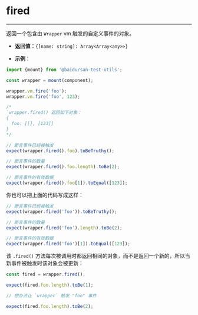 # fired
---

返回一个包含由 `Wrapper` vm 触发的自定义事件的对象。

* **返回值**：`{[name: string]: Array<Array<any>>}`

* **示例**：

```js
import {mount} from '@baidu/san-test-utils';

const wrapper = mount(component);

wrapper.vm.fire('foo');
wrapper.vm.fire('foo', 123);

/*
`wrapper.fired() 返回如下对象：
{
  foo: [[], [123]]
}
*/

// 断言事件已经被触发
expect(wrapper.fired().foo).toBeTruthy();

// 断言事件的数量
expect(wrapper.fired().foo.length).toBe(2);

// 断言事件的有效数据
expect(wrapper.fired().foo[1]).toEqual([123]);
```

你也可以把上面的代码写成这样：

```js
// 断言事件已经被触发
expect(wrapper.fired('foo')).toBeTruthy();

// 断言事件的数量
expect(wrapper.fired('foo').length).toBe(2);

// 断言事件的有效数据
expect(wrapper.fired('foo')[1]).toEqual([123]);
```

该 `.fired()` 方法每次被调用时都返回相同的对象，而不是返回一个新的，所以当新事件被触发时该对象会被更新：

```js
const fired = wrapper.fired();

expect(fired.foo.length).toBe(1);

// 想办法让 `wrapper` 触发 "foo" 事件

expect(fired.foo.length).toBe(2);
```
